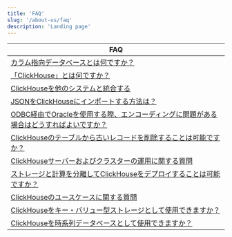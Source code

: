 ```yaml
---
title: 'FAQ'
slug: '/about-us/faq'
description: 'Landing page'
---
```




| FAQ                                                                                                                           |
|-------------------------------------------------------------------------------------------------------------------------------|
| [カラム指向データベースとは何ですか？](/faq/general/columnar-database)                                                                |
| [「ClickHouse」とは何ですか？](/faq/general/dbms-naming)                                                                      |
| [ClickHouseを他のシステムと統合する](/faq/integration)                                                                 |
| [JSONをClickHouseにインポートする方法は？](/faq/integration/json-import)                                                           |
| [ODBC経由でOracleを使用する際、エンコーディングに問題がある場合はどうすればよいですか？](/faq/integration/oracle-odbc)                           |
| [ClickHouseのテーブルから古いレコードを削除することは可能ですか？](/faq/operations/delete-old-data)                              |
| [ClickHouseサーバーおよびクラスターの運用に関する質問](/faq/operations)                                                   |
| [ストレージと計算を分離してClickHouseをデプロイすることは可能ですか？](/faq/operations/deploy-separate-storage-and-compute) |
| [ClickHouseのユースケースに関する質問](/faq/use-cases)                                                                        |
| [ClickHouseをキー・バリュー型ストレージとして使用できますか？](/faq/use-cases/key-value)                                                      |
| [ClickHouseを時系列データベースとして使用できますか？](/faq/use-cases/time-series)                                                 |
